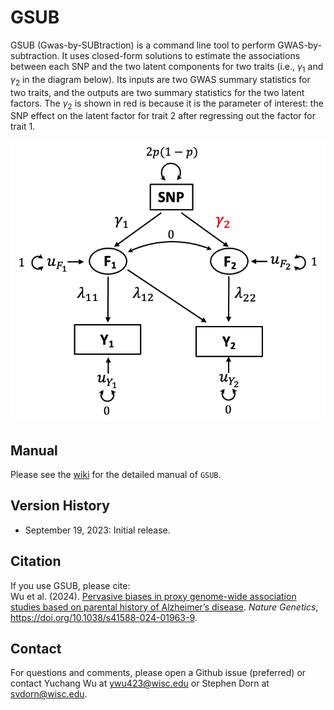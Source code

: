 # GSUB
GSUB (Gwas-by-SUBtraction) is a command line tool to perform GWAS-by-subtraction. It uses closed-form solutions to estimate the associations between each SNP and the two latent components for two traits (i.e., $\gamma_1$ and $\gamma_2$ in the diagram below). Its inputs are two GWAS summary statistics for two traits, and the outputs are two summary statistics for the two latent factors. The $\gamma_2$ is shown in red is because it is the parameter of interest: the SNP effect on the latent factor for trait 2 after regressing out the factor for trait 1.

![GSUB workflow](https://github.com/qlu-lab/GSUB/blob/main/figures/GSUB_general_workflow.png)

## Manual
Please see the [wiki](https://github.com/qlu-lab/GSUB/wiki) for the detailed manual of `GSUB`.

## Version History
* September 19, 2023: Initial release.

## Citation
If you use GSUB, please cite:    
Wu et al. (2024). [Pervasive biases in proxy genome-wide association studies based on parental history of Alzheimer’s disease](https://www.nature.com/articles/s41588-024-01963-9). *Nature Genetics*, https://doi.org/10.1038/s41588-024-01963-9.

## Contact
For questions and comments, please open a Github issue (preferred) or contact Yuchang Wu at [ywu423@wisc.edu](mailto:ywu423@wisc.edu) or Stephen Dorn at [svdorn@wisc.edu](mailto:svdorn@wisc.edu).
